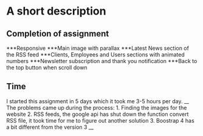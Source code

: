 # A short description

## Completion of assignment
***Responsive
***Main image with parallax
***Latest News section of the RSS feed
***Clients, Employees and Users sections with animated numbers
***Newsletter subscription and thank you notification
***Back to the top button when scroll down

## Time
I started this assignment in 5 days which it took me 3-5 hours per day.
__ The problems came up during the process:
    1. Finding the images for the website
    2. RSS feeds, the google api has shut down the function convert RSS file, it took time for me to figure out another solution
    3. Boostrap 4 has a bit different from the version 3 __

